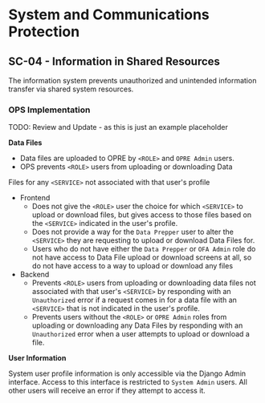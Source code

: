 # System and Communications Protection
## SC-04 - Information in Shared Resources

The information system prevents unauthorized and unintended information transfer via shared system resources.

### OPS Implementation

TODO: Review and Update - as this is just an example placeholder

**Data Files**
- Data files are uploaded to OPRE by `<ROLE>` and `OPRE Admin` users.
- OPS prevents `<ROLE>` users from uploading or downloading Data 

Files for any `<SERVICE>` not associated with that user's profile
  - Frontend
      - Does not give the `<ROLE>` user the choice for which `<SERVICE>` to upload or download files, but gives access to those files based on the `<SERVICE>` indicated in the user's profile.  
      - Does not provide a way for the `Data Prepper` user to alter the `<SERVICE>` they are requesting to upload or download Data Files for.
      - Users who do not have either the `Data Prepper` or `OFA Admin` role do not have access to Data File upload or download screens at all, so do not have access to a way to upload or download any files
  - Backend
      - Prevents `<ROLE>` users from uploading or downloading data files not associated with that user's `<SERVICE>` by responding with an `Unauthorized` error if a request comes in for a data file with an `<SERVICE>` that is not indicated in the user's profile. 
      - Prevents users without the `<ROLE>` or `OPRE Admin` roles from uploading or downloading any Data Files by responding with an `Unauthorized` error when a user attempts to upload or download a file.
      
 **User Information**
 
 System user profile information is only accessible via the Django Admin interface. Access to this
 interface is restricted to `System Admin` users. All other users will receive an error if they attempt
 to access it.
